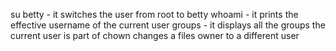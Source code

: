su betty - it switches the user from root to betty
whoami - it prints the effective username of the current user
groups - it displays all the groups the current user is part of
chown changes a files owner to a different user

